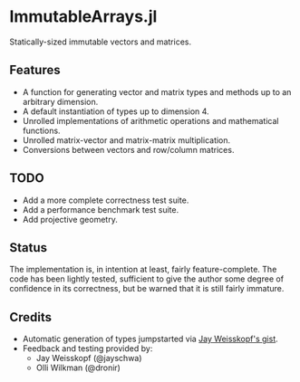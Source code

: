 # ImmutableArrays.jl

Statically-sized immutable vectors and matrices.


## Features

- A function for generating vector and matrix types and methods up to
  an arbitrary dimension.
- A default instantiation of types up to dimension 4.
- Unrolled implementations of arithmetic operations 
  and mathematical functions.
- Unrolled matrix-vector and matrix-matrix multiplication.
- Conversions between vectors and row/column matrices.


## TODO

- Add a more complete correctness test suite.
- Add a performance benchmark test suite.
- Add projective geometry.


## Status

The implementation is, in intention at least, fairly feature-complete.
The code has been lightly tested,
sufficient to give the author some degree of confidence in its correctness, 
but be warned that it is still fairly immature.


## Credits

- Automatic generation of types jumpstarted via 
  [Jay Weisskopf's gist](https://gist.github.com/jayschwa/5250636).
- Feedback and testing provided by:
	- Jay Weisskopf (@jayschwa)
	- Olli Wilkman (@dronir)
